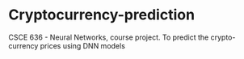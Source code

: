 # Cryptocurrency-prediction
CSCE 636 - Neural Networks, course project. To predict the crypto-currency prices using DNN models
